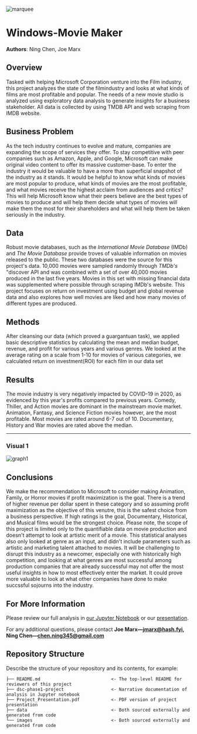 ![marquee](/images/marquee.jpg)

# Windows-Movie Maker

**Authors**: Ning Chen, Joe Marx

## Overview

Tasked with helping Microsoft Corporation venture into the Film industry, this project analyzes the state of the filmindustry and looks at what kinds of films are most profitable and popular. The needs of a new movie studio is analyzed using exploratory data analysis to generate insights for a business stakeholder. All data is collected by using TMDB API and web scraping from IMDB website.  


## Business Problem

As the tech industry continues to evolve and mature, companies are expanding the scope of services they offer. To stay competitive with peer companies such as Amazon, Apple, and Google, Microsoft can make original video content to offer its massive customer-base. To enter the industry it would be valuable to have a more than superficial snapshot of the industry as it stands. It would be helpful to know what kinds of movies are most popular to produce, what kinds of movies are the most profitable, and what movies receive the highest acclaim from audiences and critics? This will help Microsoft know what their peers believe are the best types of movies to produce and will help them decide what types of movies will make them the most for their shareholders and what will help them be taken seriously in the industry. 


## Data

Robust movie databases, such as the *International Movie Database* (IMDb) and *The Movie Database* provide troves of valuable information on movies released to the public. These two databases were the source for this project's data. 10,000 movies were sampled randomly through *TMDb's* "discover API and was combined with a set of over 40,000 movies produced in the last five years. Movies in this set with missing financial data was supplemented where possible through scraping IMDb's website. This project focuses on return on investment using budget and global revenue data and also explores how well movies are liked and how many movies of different types are produced.


## Methods

After cleansing our data (which proved a guargantuan task), we applied basic descriptive statistics by calculating the mean and median budget, revenue, and profit for various years and various genres. We looked at the average rating on a scale from 1-10 for movies of various categories, we calculated return on investment(ROI) for each film in our data set


## Results

The movie industry is very negatively impacted by COVID-19 in 2020, as evidenced by this year's profits compared to previous years. Comedy, Thiller, and Action movies are dominant in the mainstream movie market. Animation, Fantasy, and Science Fiction movies however, are the most profitable. Most movies are rated around 6-7 out of 10. Documentary, History and War movies are rated above the median.

***

### Visual 1
![graph1](/images/box.png)

## Conclusions

We make the recommendation to Microsoft to consider making Animation, Family, or Horror movies if profit maximization is the goal. There is a trend of higher revenue per dollar spent in these category and so assuming profit maximization as the objective of this venutre, this is the safest choice from a business perspective. If high ratings is the goal, Documentary, Historical, and Musical films would be the strongest choice. Please note, the scope of this project is limited only to the quantifiable data on movie production and doesn't attempt to look at artistic merit of a movie. This statistical analyses also only looked at genre as an input, and didn't include parameters such as artistic and marketing talent attached to movies. It will be challenging to disrupt this industry as a newcomer, especially one with historically high competition, and looking at what genres are most successful among production companies that are already successful may not offer the most useful insights in how to most effectively enter the market. It could prove more valuable to look at what other companies have done to make succssful sojourns into the industry. 


## For More Information

Please review our full analysis in [our Jupyter Notebook](./project-phase1.ipynb) or our [presentation](./presntation.pdf).

For any additional questions, please contact **Joe Marx—jmarx@hash.fyi, Ning Chen—chen.ning345@gmail.com**

## Repository Structure

Describe the structure of your repository and its contents, for example:

```
├── README.md                           <- The top-level README for reviewers of this project
├── dsc-phase1-project                  <- Narrative documentation of analysis in Jupyter notebook
├── Project_Presentation.pdf            <- PDF version of project presentation
├── data                                <- Both sourced externally and generated from code
└── images                              <- Both sourced externally and generated from code

```
